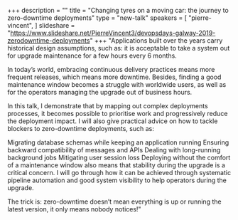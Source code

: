 +++
description = ""
title = "Changing tyres on a moving car: the journey to zero-downtime deployments"
type = "new-talk"
speakers = [
        "pierre-vincent",
]
slideshare = "https://www.slideshare.net/PierreVincent3/devopsdays-galway-2019-zerodowntime-deployments"
+++
"Applications built over the years carry historical design assumptions, such as: it is acceptable to take a system out for upgrade maintenance for a few hours every 6 months.

In today’s world, embracing continuous delivery practices means more frequent releases, which means more downtime. Besides, finding a good maintenance window becomes a struggle with worldwide users, as well as for the operators managing the upgrade out of business hours.

In this talk, I demonstrate that by mapping out complex deployments processes, it becomes possible to prioritise work and progressively reduce the deployment impact. I will also give practical advice on how to tackle blockers to zero-downtime deployments, such as:

Migrating database schemas while keeping an application running
Ensuring backward compatibility of messages and APIs
Dealing with long-running background jobs
Mitigating user session loss
Deploying without the comfort of a maintenance window also means that stability during the upgrade is a critical concern. I will go through how it can be achieved through systematic pipeline automation and good system visibility to help operators during the upgrade.

The trick is: zero-downtime doesn’t mean everything is up or running the latest version, it only means nobody notices!"